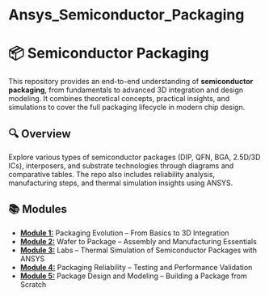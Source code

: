 # Ansys_Semiconductor_Packaging

# 📦 Semiconductor Packaging

This repository provides an end-to-end understanding of **semiconductor packaging**, from fundamentals to advanced 3D integration and design modeling. It combines theoretical concepts, practical insights, and simulations to cover the full packaging lifecycle in modern chip design.

## 🔍 Overview

Explore various types of semiconductor packages (DIP, QFN, BGA, 2.5D/3D ICs), interposers, and substrate technologies through diagrams and comparative tables. The repo also includes reliability analysis, manufacturing steps, and thermal simulation insights using ANSYS.

## 📚 Modules

- [**Module 1:**](./Module1/readme.md) Packaging Evolution – From Basics to 3D Integration  
- [**Module 2:**](./Module2/readme.md) Wafer to Package – Assembly and Manufacturing Essentials  
- [**Module 3:**](./Module3/readme.md) Labs – Thermal Simulation of Semiconductor Packages with ANSYS  
- [**Module 4:**](./Module4/readme.md) Packaging Reliability – Testing and Performance Validation  
- [**Module 5:**](./Module5/readme.md) Package Design and Modeling – Building a Package from Scratch  
